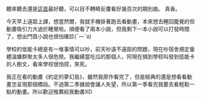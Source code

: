 聽來聽去還是[這首](https://youtu.be/pyMOOyEWrMg)最好聽，可以目不轉睛反覆看好幾百次的期別曲。
真香。

今天早上遠距上課，想當然爾，我就手機掛著跑去看動畫，本來想去睡回籠覺的但動畫吸引力大過於睡覺啦。順便看了兩本小說，但我剩下一本小說可以打發時間了，想出門買小說也很怕確診(¯―¯٥)

學校的低能卡總是有一堆事情可以吵，前天吵遠不遠距的問題，現在吵宿舍規定量體溫嫌群聚太多人很危險。我繼續當吃瓜的那個人，阿現在搞到學校叫發到低能卡的人刪文，看來學校很怕捏，笑死。

我正在看的動畫《約定的夢幻島》，雖然我原作看完了，但是經典的還是想看看動畫怎呈現那個橋段。不過第二季據說會讓人失望，所以第一季看完我要去看輕鬆一點的動畫。所以歡迎推薦給我動畫XD
<!-- ##{"timestamp":1621341540}## -->